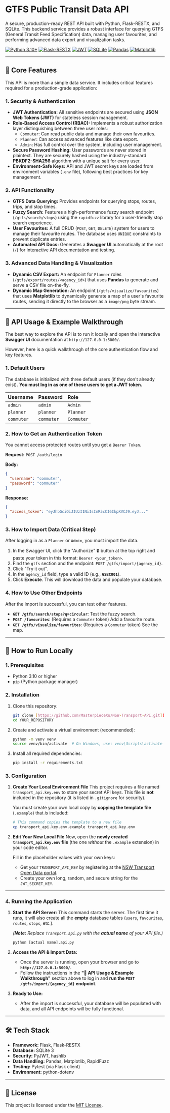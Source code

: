 # GTFS Public Transit Data API

A secure, production-ready REST API built with Python, Flask-RESTX, and SQLite. This backend service provides a robust interface for querying GTFS (General Transit Feed Specification) data, managing user favourites, and performing advanced data export and visualization tasks.

[![Python 3.10+](https://img.shields.io/badge/python-3.10+-blue.svg)](https://www.python.org/downloads/)
[![Flask-RESTX](https://img.shields.io/badge/Flask-RESTX-blue.svg)](https://flask-restx.readthedocs.io/en/latest/)
[![JWT](https://img.shields.io/badge/Security-JWT-green.svg)](https://jwt.io/)
[![SQLite](https://img.shields.io/badge/Database-SQLite-blue.svg)](https://www.sqlite.org/index.html)
[![Pandas](https://img.shields.io/badge/Data-Pandas-blue.svg)](https://pandas.pydata.org/)
[![Matplotlib](https://img.shields.io/badge/Data-Matplotlib-blue.svg)](https://matplotlib.org/)

---

## 🌟 Core Features

This API is more than a simple data service. It includes critical features required for a production-grade application:

### 1. Security & Authentication

* **JWT Authentication:** All sensitive endpoints are secured using **JSON Web Tokens (JWT)** for stateless session management.
* **Role-Based Access Control (RBAC):** Implements a robust authorization layer distinguishing between three user roles:
    * `Commuter`: Can read public data and manage their own favourites.
    * `Planner`: Can access advanced features like data export.
    * `Admin`: Has full control over the system, including user management.
* **Secure Password Hashing:** User passwords are never stored in plaintext. They are securely hashed using the industry-standard **PBKDF2-SHA256** algorithm with a unique salt for every user.
* **Environment-Safe Keys:** API and JWT secret keys are loaded from environment variables (`.env` file), following best practices for key management.

### 2. API Functionality

* **GTFS Data Querying:** Provides endpoints for querying stops, routes, trips, and stop times.
* **Fuzzy Search:** Features a high-performance fuzzy search endpoint (`/gtfs/search/stops`) using the `rapidfuzz` library for a user-friendly stop search experience.
* **User Favourites:** A full CRUD (`POST`, `GET`, `DELETE`) system for users to manage their favourite routes. The database uses `UNIQUE` constraints to prevent duplicate entries.
* **Automated API Docs:** Generates a **Swagger UI** automatically at the root (`/`) for interactive API documentation and testing.

### 3. Advanced Data Handling & Visualization

* **Dynamic CSV Export:** An endpoint for `Planner` roles (`/gtfs/export/routes/<agency_id>`) that uses **Pandas** to generate and serve a CSV file on-the-fly.
* **Dynamic Map Generation:** An endpoint (`/gtfs/visualize/favourites`) that uses **Matplotlib** to dynamically generate a map of a user's favourite routes, sending it directly to the browser as a `image/png` byte stream.


---

## 📖 API Usage & Example Walkthrough

The best way to explore the API is to run it locally and open the interactive **Swagger UI** documentation at `http://127.0.0.1:5000/`.

However, here is a quick walkthrough of the core authentication flow and key features.

### 1. Default Users

The database is initialized with three default users (if they don't already exist). **You must log in as one of these users to get a JWT token.**

| Username | Password | Role |
| :--- | :--- | :--- |
| `admin` | `admin` | `Admin` |
| `planner` | `planner` | `Planner` |
| `commuter` | `commuter` | `Commuter` |

### 2. How to Get an Authentication Token

You cannot access protected routes until you get a `Bearer Token`.

**Request:** `POST /auth/login`

**Body:**
```json
{
  "username": "commuter",
  "password": "commuter"
}
```

**Response:**
```json
{
  "access_token": "eyJhbGciOiJIUzI1NiIsInR5cCI6IkpXVCJ9.eyJ..."
}
```

### 3. How to Import Data (Critical Step)

After logging in as a `Planner` or `Admin`, you must import the data.

1.  In the Swagger UI, click the "Authorize" 🔒 button at the top right and paste your token in this format: `Bearer <your_token>`.
2.  Find the `gtfs` section and the endpoint: `POST /gtfs/import/{agency_id}`.
3.  Click "Try it out".
4.  In the `agency_id` field, type a valid ID (e.g., **`GSBC001`**).
5.  Click **Execute**. This will download the data and populate your database.


### 4. How to Use Other Endpoints

After the import is successful, you can test other features.

* **`GET /gtfs/search/stops?q=circular`**: Test the fuzzy search.
* **`POST /favourites`**: (Requires a `Commuter` token) Add a favourite route.
* **`GET /gtfs/visualize/favourites`**: (Requires a `Commuter` token) See the map.

---

## 🚀 How to Run Locally

### 1. Prerequisites

* Python 3.10 or higher
* `pip` (Python package manager)

### 2. Installation

1.  Clone this repository:
    ```bash
    git clone [https://github.com/MasterpieceXu/NSW-Transport-API.git](https://MasterpieceXu/NSW-Transport-API.git)
    cd YOUR_REPOSITORY
    ```

2.  Create and activate a virtual environment (recommended):
    ```bash
    python -m venv venv
    source venv/bin/activate  # On Windows, use: venv\Scripts\activate
    ```

3.  Install all required dependencies:
    ```bash
    pip install -r requirements.txt
    ```

### 3. Configuration

1.  **Create Your Local Environment File**
    This project requires a file named `transport_api.key.env` to store your secret API keys. This file is **not** included in the repository (it is listed in `.gitignore` for security).

    You must create your own local copy by **copying the template file** (`.example`) that *is* included:

    ```bash
    # This command copies the template to a new file
    cp transport_api.key.env.example transport_api.key.env
    ```

2.  **Edit Your New Local File**
    Now, open the **newly created `transport_api.key.env` file** (the one *without* the `.example` extension) in your code editor.

    Fill in the placeholder values with your own keys:

    * Get your `TRANSPORT_API_KEY` by registering at the [NSW Transport Open Data portal](https://opendata.transport.nsw.gov.au/).
    * Create your own long, random, and secure string for the `JWT_SECRET_KEY`.

---

### 4. Running the Application 

1.  **Start the API Server:**
    This command starts the server. The first time it runs, it will also create all the **empty** database tables (`users`, `favourites`, `routes`, `stops`, etc.).

    *(**Note:** Replace `Transport.api.py` with the **actual name** of your API file.)*
    ```bash
    python [actual name].api.py
    ```

2.  **Access the API & Import Data:**
    * Once the server is running, open your browser and go to **`http://127.0.0.1:5000/`**.
    * Follow the instructions in the **"📖 API Usage & Example Walkthrough"** section above to log in and **run the `POST /gtfs/import/{agency_id}` endpoint**.

3.  **Ready to Use:**
    * After the import is successful, your database will be populated with data, and all API endpoints will be fully functional.

---

## 🛠️ Tech Stack

* **Framework:** Flask, Flask-RESTX
* **Database:** SQLite 3
* **Security:** PyJWT, hashlib
* **Data Handling:** Pandas, Matplotlib, RapidFuzz
* **Testing:** Pytest (via Flask client)
* **Environment:** python-dotenv

---

## 📝 License

This project is licensed under the [MIT License](LICENSE).
